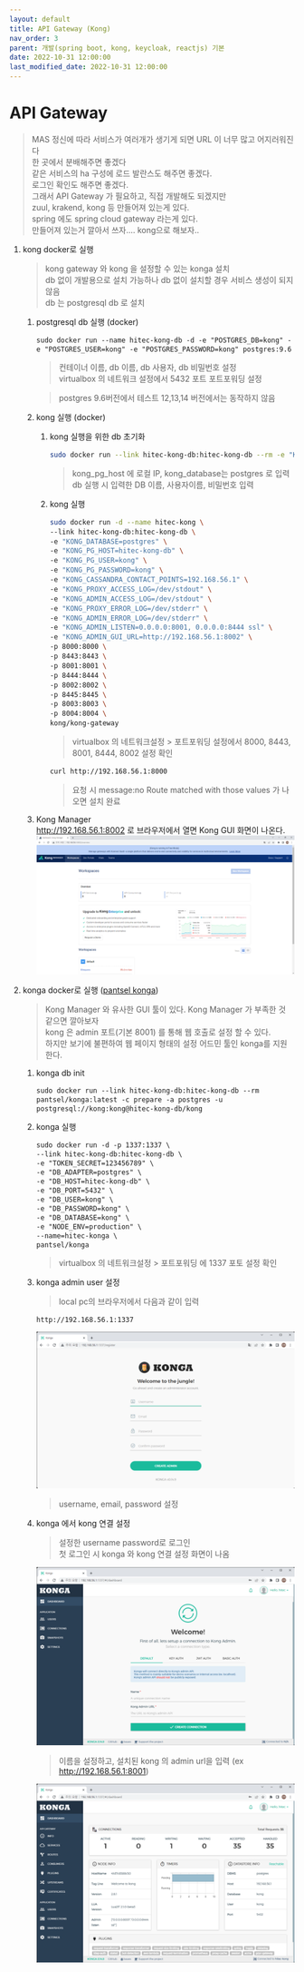 ```yaml
---
layout: default
title: API Gateway (Kong)    
nav_order: 3
parent: 개발(spring boot, kong, keycloak, reactjs) 기본
date: 2022-10-31 12:00:00
last_modified_date: 2022-10-31 12:00:00
---
```


# API Gateway   

> MAS 정신에 따라 서비스가 여러개가 생기게 되면 URL 이 너무 많고 어지러워진다   
> 한 곳에서 분배해주면 좋겠다   
> 같은 서비스의 ha 구성에 로드 발란스도 해주면 좋겠다.   
> 로그인 확인도 해주면 좋겠다.   
> 그래서 API Gateway 가 필요하고, 직접 개발해도 되겠지만   
> zuul, krakend, kong 등 만들어져 있는게 있다.    
> spring 에도 spring cloud gateway 라는게 있다.    
> 만들어져 있는거 깔아서 쓰자.... kong으로 해보자..

1. kong docker로 실행   
    > kong gateway 와 kong 을 설정할 수 있는 konga 설치   
    > db 없이 개발용으로 설치 가능하나 db 없이 설치할 경우 서비스 생성이 되지 않음   
    > db 는 postgresql db 로 설치    


    1. postgresql db 실행 (docker)

        ```
        sudo docker run --name hitec-kong-db -d -e "POSTGRES_DB=kong" -e "POSTGRES_USER=kong" -e "POSTGRES_PASSWORD=kong" postgres:9.6
        ```

        > 컨테이너 이름, db 이름, db 사용자, db 비밀번호 설정   
        > virtualbox 의 네트워크 설정에서 5432 포트 포트포워딩 설정   

        > postgres 9.6버전에서 테스트 12,13,14 버전에서는 동작하지 않음   
    
    2. kong 실행 (docker)   
        1. kong 실행을 위한 db 초기화    
   
            ```sh
            sudo docker run --link hitec-kong-db:hitec-kong-db --rm -e "KONG_DATABASE=postgres" -e "KONG_PG_HOST=hitec-kong-db" -e "KONG_PG_DATABASE=kong" -e "KONG_PG_USER=kong" -e "KONG_PG_PASSWORD=kong" -e "KONG_CASSANDRA_CONTACT_POINTS=192.168.56.1" kong/kong-gateway kong migrations bootstrap
            ```

            > kong_pg_host 에 로컬 IP, kong_database는 postgres 로 입력   
            > db 실행 시 입력한 DB 이름, 사용자이름, 비밀번호 입력    

        2. kong 실행   
   
            ```sh   
            sudo docker run -d --name hitec-kong \
            --link hitec-kong-db:hitec-kong-db \
            -e "KONG_DATABASE=postgres" \
            -e "KONG_PG_HOST=hitec-kong-db" \
            -e "KONG_PG_USER=kong" \
            -e "KONG_PG_PASSWORD=kong" \
            -e "KONG_CASSANDRA_CONTACT_POINTS=192.168.56.1" \
            -e "KONG_PROXY_ACCESS_LOG=/dev/stdout" \
            -e "KONG_ADMIN_ACCESS_LOG=/dev/stdout" \
            -e "KONG_PROXY_ERROR_LOG=/dev/stderr" \
            -e "KONG_ADMIN_ERROR_LOG=/dev/stderr" \
            -e "KONG_ADMIN_LISTEN=0.0.0.0:8001, 0.0.0.0:8444 ssl" \
            -e "KONG_ADMIN_GUI_URL=http://192.168.56.1:8002" \
            -p 8000:8000 \
            -p 8443:8443 \
            -p 8001:8001 \
            -p 8444:8444 \
            -p 8002:8002 \
            -p 8445:8445 \
            -p 8003:8003 \
            -p 8004:8004 \
            kong/kong-gateway
            ```

            > virtualbox 의 네트워크설정 > 포트포워딩 설정에서 8000, 8443, 8001, 8444, 8002 설정 확인   
            
            ```sh
            curl http://192.168.56.1:8000
            ```

            > 요청 시 message:no Route matched with those values 가 나오면 설치 완료   

    3. Kong Manager   
        http://192.168.56.1:8002 로 브라우저에서 열면 Kong GUI 화면이 나온다.    
        ![kong manager](../image/Dev/kongman1.png)    

2. konga docker로 실행 ([pantsel konga](https://github.com/pantsel/konga "Pantsel Konga"))  
    > Kong Manager 와 유사한 GUI 툴이 있다. Kong Manager 가 부족한 것 같으면 깔아보자   
    > kong 은 admin 포트(기본 8001) 를 통해 웹 호출로 설정 할 수 있다.    
    > 하지만 보기에 불편하여 웹 페이지 형태의 설정 어드민 툴인 konga를 지원한다.    

    1. konga db init   
   
        ```
        sudo docker run --link hitec-kong-db:hitec-kong-db --rm pantsel/konga:latest -c prepare -a postgres -u postgresql://kong:kong@hitec-kong-db/kong
        ```

    2. konga 실행    
        ```
        sudo docker run -d -p 1337:1337 \
        --link hitec-kong-db:hitec-kong-db \
        -e "TOKEN_SECRET=123456789" \
        -e "DB_ADAPTER=postgres" \
        -e "DB_HOST=hitec-kong-db" \
        -e "DB_PORT=5432" \
        -e "DB_USER=kong" \
        -e "DB_PASSWORD=kong" \
        -e "DB_DATABASE=kong" \
        -e "NODE_ENV=production" \
        --name=hitec-konga \
        pantsel/konga
        ```

        > virtualbox 의 네트워크설정 > 포트포워딩 에 1337 포토 설정 확인    

    3. konga admin user 설정   
   
        > local pc의 브라우저에서 다음과 같이 입력   

        ```
        http://192.168.56.1:1337
        ```

        ![konga admin](../image/Dev/kong1.png)    

        > username, email, password 설정   

    4. konga 에서 kong 연결 설정   
   
        > 설정한 username password로 로그인   
        > 첫 로그인 시 konga 와 kong 연결 설정 화면이 나옴   

        ![konga connection](../image/Dev/kong2.png)    

        > 이름을 설정하고, 설치된 kong 의 admin url을 입력 (ex http://192.168.56.1:8001)   

        ![konga dashboard](../image/Dev/konga3.png)    